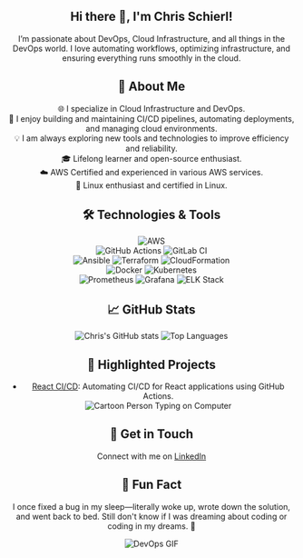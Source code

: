 <div align="center">
  
## Hi there 👋, I'm Chris Schierl!

I’m passionate about DevOps, Cloud Infrastructure, and all things in the DevOps world. I love automating workflows, optimizing infrastructure, and ensuring everything runs smoothly in the cloud.

## 🚀 About Me
🌐 I specialize in Cloud Infrastructure and DevOps.  
🔧 I enjoy building and maintaining CI/CD pipelines, automating deployments, and managing cloud environments.  
💡 I am always exploring new tools and technologies to improve efficiency and reliability.  
🎓 Lifelong learner and open-source enthusiast.  
☁️ AWS Certified and experienced in various AWS services.  
🐧 Linux enthusiast and certified in Linux.

## 🛠️ Technologies & Tools
![AWS](https://img.shields.io/badge/AWS-%23FF9900.svg?style=for-the-badge&logo=amazon-aws&logoColor=white)  
![GitHub Actions](https://img.shields.io/badge/GitHub_Actions-%232671E5.svg?style=for-the-badge&logo=github-actions&logoColor=white) ![GitLab CI](https://img.shields.io/badge/GitLab_CI-%23181717.svg?style=for-the-badge&logo=gitlab&logoColor=white)  
![Ansible](https://img.shields.io/badge/Ansible-%231A1918.svg?style=for-the-badge&logo=ansible&logoColor=white) ![Terraform](https://img.shields.io/badge/Terraform-%235835CC.svg?style=for-the-badge&logo=terraform&logoColor=white) ![CloudFormation](https://img.shields.io/badge/CloudFormation-%23FF4F8B.svg?style=for-the-badge&logo=amazon-aws&logoColor=white)  
![Docker](https://img.shields.io/badge/Docker-%230db7ed.svg?style=for-the-badge&logo=docker&logoColor=white) ![Kubernetes](https://img.shields.io/badge/Kubernetes-%23326ce5.svg?style=for-the-badge&logo=kubernetes&logoColor=white)  
![Prometheus](https://img.shields.io/badge/Prometheus-%23E6522C.svg?style=for-the-badge&logo=prometheus&logoColor=white) ![Grafana](https://img.shields.io/badge/Grafana-%23F46800.svg?style=for-the-badge&logo=grafana&logoColor=white) ![ELK Stack](https://img.shields.io/badge/ELK_Stack-%23005571.svg?style=for-the-badge&logo=elastic-stack&logoColor=white)

## 📈 GitHub Stats

<div align="center">
  <img src="https://github-readme-stats.vercel.app/api?username=chrisschierl&show_icons=true&theme=radical" alt="Chris's GitHub stats" />
  <img src="https://github-readme-stats.vercel.app/api/top-langs/?username=chrisschierl&layout=compact&theme=radical" alt="Top Languages" />
</div>

## 🌟 Highlighted Projects
- [React CI/CD](https://github.com/chrisschierl/react-ci-cd): Automating CI/CD for React applications using GitHub Actions.  
![Cartoon Person Typing on Computer](https://i.giphy.com/media/v1.Y2lkPTc5MGI3NjExY3Y1enl3eGdueHdqN2FtaW5kMnd5emdraTlpeWZ1ZmM1MzNvd3ZtbiZlcD12MV9pbnRlcm5hbF9naWZfYnlfaWQmY3Q9Zw/PgKc6XWRjJ4GgkAevA/giphy.gif)

## 💬 Get in Touch
Connect with me on [LinkedIn](https://www.linkedin.com/in/christoph-schierl-9684b5296/)

## 🌱 Fun Fact
I once fixed a bug in my sleep—literally woke up, wrote down the solution, and went back to bed. Still don't know if I was dreaming about coding or coding in my dreams. 🤔

![DevOps GIF](https://i.giphy.com/media/v1.Y2lkPTc5MGI3NjExeTN1a2t2bXBlZTZkbnAxamU4dWQ3bW45MDBrNWE5ZnZ5ZmZwam4wNSZlcD12MV9pbnRlcm5hbF9naWZfYnlfaWQmY3Q9Zw/bAQH7WXKqtIBrPs7sR/giphy.gif)
</div>
